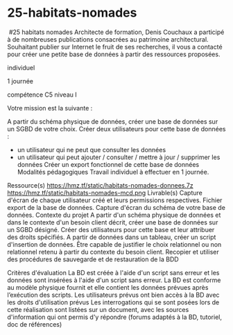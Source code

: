 # 25-habitats-nomades


​
#25 habitats nomades
Architecte de formation, Denis Couchaux a participé à de nombreuses publications consacrées au patrimoine architectural. Souhaitant publier sur Internet le fruit de ses recherches, il vous a contacté pour créer une petite base de données à partir des ressources proposées.



individuel



1 journée



compétence
C5 niveau I

Votre mission est la suivante : 

A partir du schéma physique de données, créer une base de données sur un SGBD de votre choix.
Créer deux utilisateurs pour cette base de données :
- un utilisateur qui ne peut que consulter les données
- un utilisateur qui peut ajouter / consulter / mettre à jour / supprimer les données
Créer un export fonctionnel de cette base de données
Modalités pédagogiques
Travail individuel à effectuer en 1 journée.

Ressource(s)
https://hmz.tf/static/habitats-nomades-donnees.7z
https://hmz.tf/static/habitats-nomades-mcd.png
Livrable(s)
Capture d'écran de chaque utilisateur créé et leurs permissions respectives.
Fichier export de la base de données.
Capture d'écran du schéma de votre base de données.
Contexte du projet
A partir d'un schéma physique de données et dans le contexte d'un besoin client décrit, créer une base de données sur un SGBD désigné. Créer des utilisateurs pour cette base et leur attribuer des droits spécifiés. A partir de données dans un tableau, créer un script d'insertion de données. Être capable de justifier le choix relationnel ou non relationnel retenu à partir du contexte du besoin client. Recopier et utiliser des procédures de sauvegarde et de restauration de la BDD

Critères d'évaluation
La BD est créée à l'aide d'un script sans erreur et les données sont insérées à l'aide d'un script sans erreur. La BD est conforme au modèle physique fournit et elle contient les données prévues après l’exécution des scripts. Les utilisateurs prévus ont bien accès à la BD avec les droits d'utilisation prévus
Les interrogations qui se sont posées lors de cette réalisation sont listées sur un document, avec les sources d'information qui ont permis d'y répondre (forums adaptés à la BD, tutoriel, doc de références)

​
